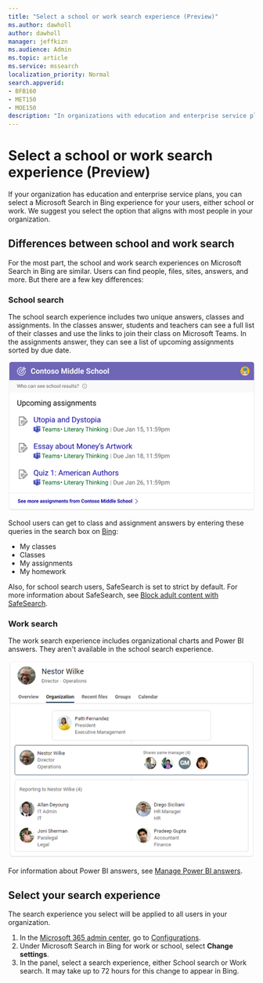 ```yaml
---
title: "Select a school or work search experience (Preview)"
ms.author: dawholl
author: dawholl
manager: jeffkizn
ms.audience: Admin
ms.topic: article
ms.service: mssearch
localization_priority: Normal
search.appverid:
- BFB160
- MET150
- MOE150
description: "In organizations with education and enterprise service plans, admins can select the search experience, either school or work, their users see when they search on Bing."
---
```

# Select a school or work search experience (Preview)

If your organization has education and enterprise service plans, you can select a Microsoft Search in Bing experience for your users, either school or work. We suggest you select the option that aligns with most people in your organization.

## Differences between school and work search

For the most part, the school and work search experiences on Microsoft Search in Bing are similar. Users can find people, files, sites, answers, and more. But there are a few key differences:

### School search

The school search experience includes two unique answers, classes and assignments. In the classes answer, students and teachers can see a full list of their classes and use the links to join their class on Microsoft Teams. In the assignments answer, they can see a list of upcoming assignments sorted by due date.

![Screenshot of assignments answer with homework listed by due date](media/school-assignment-answer.png)

School users can get to class and assignment answers by entering these queries in the search box on [Bing](https://Bing.com):

- My classes
- Classes
- My assignments
- My homework

Also, for school search users, SafeSearch is set to strict by default. For more information about SafeSearch, see [Block adult content with SafeSearch](https://support.microsoft.com/topic/946059ed-992b-46a0-944a-28e8fb8f1814).

### Work search

The work search experience includes organizational charts and Power BI answers. They aren't available in the school search experience.

![Screenshot of organizational chart with three different levels](media/organizational-chart.png)

For information about Power BI answers, see [Manage Power BI answers](manage-powerbi.md).

## Select your search experience

The search experience you select will be applied to all users in your organization.

1. In the [Microsoft 365 admin center](https://admin.microsoft.com), go to [Configurations](https://admin.microsoft.com/Adminportal/Home#/MicrosoftSearch/configurations).
1. Under Microsoft Search in Bing for work or school, select **Change settings**.
1. In the panel, select a search experience, either School search or Work search. It may take up to 72 hours for this change to appear in Bing.
